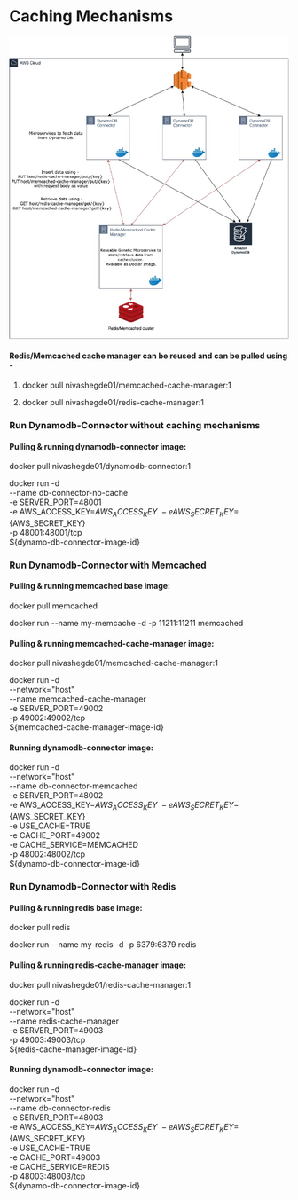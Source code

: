 # Caching Mechanisms

![alt text](https://github.com/nivashegde/dynamodb-connector/blob/main/architecture.jpg?raw=true)

#### Redis/Memcached cache manager can be reused and can be pulled using  - 

1. docker pull nivashegde01/memcached-cache-manager:1

2. docker pull nivashegde01/redis-cache-manager:1


### Run Dynamodb-Connector without caching mechanisms

#### Pulling & running dynamodb-connector image:

docker pull nivashegde01/dynamodb-connector:1

docker run -d \
--name db-connector-no-cache \
-e SERVER_PORT=48001 \
-e AWS_ACCESS_KEY=${AWS_ACCESS_KEY} \
-e AWS_SECRET_KEY=${AWS_SECRET_KEY} \
-p 48001:48001/tcp \
${dynamo-db-connector-image-id}



### Run Dynamodb-Connector with Memcached

#### Pulling & running memcached base image:

docker pull memcached

docker run --name my-memcache -d -p 11211:11211 memcached

#### Pulling & running memcached-cache-manager image:

docker pull nivashegde01/memcached-cache-manager:1

docker run -d \
--network="host" \
--name memcached-cache-manager \
-e SERVER_PORT=49002 \
-p 49002:49002/tcp \
${memcached-cache-manager-image-id}

#### Running dynamodb-connector image:

docker run -d \
--network="host" \
--name db-connector-memcached \
-e SERVER_PORT=48002 \
-e AWS_ACCESS_KEY=${AWS_ACCESS_KEY} \
-e AWS_SECRET_KEY=${AWS_SECRET_KEY} \
-e USE_CACHE=TRUE \
-e CACHE_PORT=49002 \
-e CACHE_SERVICE=MEMCACHED \
-p 48002:48002/tcp \
${dynamo-db-connector-image-id}



### Run Dynamodb-Connector with Redis

#### Pulling & running redis base image:

docker pull redis

docker run --name my-redis -d -p 6379:6379 redis

#### Pulling & running redis-cache-manager image:

docker pull nivashegde01/redis-cache-manager:1

docker run -d \
--network="host" \
--name redis-cache-manager \
-e SERVER_PORT=49003 \
-p 49003:49003/tcp \
${redis-cache-manager-image-id}

#### Running dynamodb-connector image:

docker run -d \
--network="host" \
--name db-connector-redis \
-e SERVER_PORT=48003 \
-e AWS_ACCESS_KEY=${AWS_ACCESS_KEY} \
-e AWS_SECRET_KEY=${AWS_SECRET_KEY} \
-e USE_CACHE=TRUE \
-e CACHE_PORT=49003 \
-e CACHE_SERVICE=REDIS \
-p 48003:48003/tcp \
${dynamo-db-connector-image-id}
